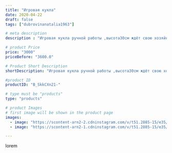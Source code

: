 ```yaml
---
title: "Игровая кукла"
date: 2020-04-22
draft: false
tags: ["dubrovinanatalia1963"]

# meta description
description : "Игровая кукла ручной работы ,высота30см ждёт свою хозяйку.Обращаться в директ."

# product Price
price: "3000"
priceBefore: "3600.0"

# Product Short Description
shortDescription: "Игровая кукла ручной работы ,высота30см ждёт свою хозяйку.Обращаться в директ."

#product ID
productID: "B_SkkCXn21-"

# type must be "products"
type: "products"

# product Images
# first image will be shown in the product page
images:
  - image: "https://scontent-arn2-2.cdninstagram.com/v/t51.2885-15/e35/94008829_248720226275028_4182931497202649088_n.jpg?se=7&tp=1&_nc_ht=scontent-arn2-2.cdninstagram.com&_nc_cat=100&_nc_ohc=n8SwHXClFNEAX8lwea0&ccb=7-4&oh=02409a2fcd1081746fcf22e8babb661b&oe=6084EE91&ig_cache_key=MjI5MzA1NTk2NDI5ODcwNTg0NA%3D%3D.2-ccb7-4"
  - image: "https://scontent-arn2-1.cdninstagram.com/v/t51.2885-15/e35/94491332_1630358663778955_8308636644286123281_n.jpg?se=7&tp=1&_nc_ht=scontent-arn2-1.cdninstagram.com&_nc_cat=107&_nc_ohc=PNR0VBjNIc8AX-3hiC3&ccb=7-4&oh=ff6c8c2362bed3f19e5f4d3007c9feef&oe=608159FC&ig_cache_key=MjI5MzA1NTk2NDI4MjAzMzM4Mw%3D%3D.2-ccb7-4"

---
```

lorem
